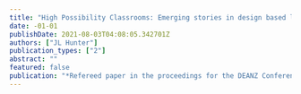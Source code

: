 ```yaml
---
title: "High Possibility Classrooms: Emerging stories in design based learning in Australian secondary schools"
date: -01-01
publishDate: 2021-08-03T04:08:05.342701Z
authors: ["JL Hunter"]
publication_types: ["2"]
abstract: ""
featured: false
publication: "*Refereed paper in the proceedings for the DEANZ Conference, University of …,*"
---
```


